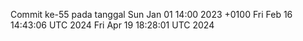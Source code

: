Commit ke-55 pada tanggal Sun Jan 01 14:00 2023 +0100
Fri Feb 16 14:43:06 UTC 2024
Fri Apr 19 18:28:01 UTC 2024
